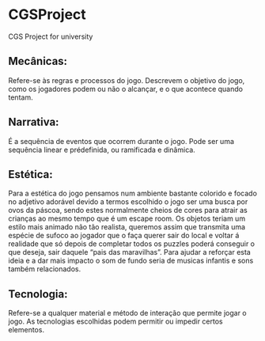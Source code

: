 # CGSProject
CGS Project for university

## Mecânicas: 
Refere-se às regras e
processos do jogo. Descrevem o
objetivo do jogo, como os jogadores
podem ou não o alcançar, e o que
acontece quando tentam.

## Narrativa: 
É a sequência de eventos
que ocorrem durante o jogo. Pode
ser uma sequência linear e prédefinida, ou ramificada e dinâmica.

## Estética: 
Para a estética do jogo pensamos num ambiente bastante colorido e focado no adjetivo adorável devido a termos escolhido o jogo ser uma busca por ovos da páscoa, sendo estes normalmente cheios de cores para atrair as crianças ao mesmo tempo que é um escape room. Os objetos teriam um estilo mais animado não tão realista, queremos assim que transmita uma espécie de sufoco ao jogador que o faça querer sair do local e voltar á realidade que só depois de completar todos os puzzles poderá conseguir o que deseja, sair daquele “pais das maravilhas”. Para ajudar a reforçar esta ideia e a dar mais impacto o som de fundo seria de musicas infantis e sons também relacionados.

## Tecnologia: 
Refere-se a qualquer material e método de interação que permite
jogar o jogo. As tecnologias escolhidas podem permitir ou impedir certos
elementos.
